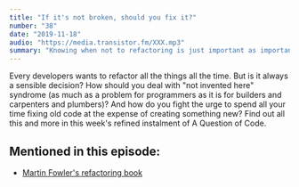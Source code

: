 ```yaml
---
title: "If it's not broken, should you fix it?"
number: "38"
date: "2019-11-18"
audio: "https://media.transistor.fm/XXX.mp3"
summary: "Knowing when not to refactoring is just important as important as knowing how to refactor"
---
```


Every developers wants to refactor all the things all the time. But is it always a sensible decision? How should you deal with "not invented here" syndrome (as much as a problem for programmers as it is for builders and carpenters and plumbers)? And how do you fight the urge to spend all your time fixing old code at the expense of creating something new? Find out all this and more in this week's refined instalment of A Question of Code.

## Mentioned in this episode:

* [Martin Fowler's refactoring book](https://martinfowler.com/books/refactoring.html)